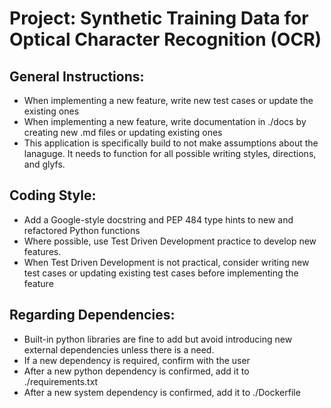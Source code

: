 # Project: Synthetic Training Data for Optical Character Recognition (OCR)

## General Instructions:
- When implementing a new feature, write new test cases or update the existing ones
- When implementing a new feature, write documentation in ./docs by creating new .md files or updating existing ones
- This application is specifically build to not make assumptions about the lanaguge. It needs to function for all possible writing styles, directions, and glyfs. 
 

## Coding Style:
- Add a Google-style docstring and PEP 484 type hints to new and refactored Python functions
- Where possible, use Test Driven Development practice to develop new features.
- When Test Driven Development is not practical, consider writing new test cases or updating existing test cases before implementing the feature 

## Regarding Dependencies:
- Built-in python libraries are fine to add but avoid introducing new external dependencies unless there is a need. 
- If a new dependency is required, confirm with the user
- After a new python dependency is confirmed, add it to ./requirements.txt
- After a new system dependency is confirmed, add it to ./Dockerfile